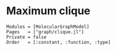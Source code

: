 
# Maximum clique


```@autodocs
Modules = [MolecularGraphModel]
Pages   = ["graph/clique.jl"]
Private = false
Order   = [:constant, :function, :type]
```
